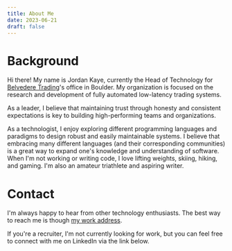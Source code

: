 ```yaml
---
title: About Me
date: 2023-06-21
draft: false
---
```


# Background

Hi there! My name is Jordan Kaye, currently the Head of Technology for [Belvedere
Trading](http://www.belvederetrading.com)'s office in Boulder. My organization is focused on the research and
development of fully automated low-latency trading systems.

As a leader, I believe that maintaining trust through honesty and consistent expectations is key to building
high-performing teams and organizations.

As a technologist, I enjoy exploring different programming languages and paradigms to design robust and easily
maintainable systems. I believe that embracing many different languages (and their corresponding communities) is a great
way to expand one's knowledge and understanding of software.  When I'm not working or writing code, I love lifting
weights, skiing, hiking, and gaming. I'm also an amateur triathlete and aspiring writer.

# Contact

I'm always happy to hear from other technology enthusiasts. The best way to reach me is though
[my work address](mailto:jkaye@belvederetrading.com).

If you're a recruiter, I'm not currently looking for work, but you can feel free to connect with me on LinkedIn via the
link below.
